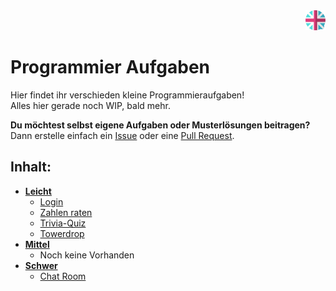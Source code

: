 <div align="right"><a href="README_EN.md"><img src=".assets/img/lang_en.png" height="32"/></a></div>

# Programmier Aufgaben
  
Hier findet ihr verschieden kleine Programmieraufgaben!  
Alles hier gerade noch WIP, bald mehr.  

**Du möchtest selbst eigene Aufgaben oder Musterlösungen beitragen?**
Dann erstelle einfach ein [Issue](https://github.com/dev-schueppchen/programmier-aufgaben/issues/new) oder eine [Pull Request](https://github.com/dev-schueppchen/programmier-aufgaben/pulls).


## Inhalt:
- [**Leicht**](aufgaben-leicht)
  - [Login](aufgaben-leicht/aufgabe01)
  - [Zahlen raten](aufgaben-leicht/aufgabe02)
  - [Trivia-Quiz](aufgaben-leicht/aufgabe03)
  - [Towerdrop](aufgaben-leicht/aufgabe04)
- [**Mittel**](aufgaben-mittel/)
  - Noch keine Vorhanden
- [**Schwer**](aufgaben-schwer/)
  - [Chat Room](aufgaben-schwer/aufgabe01)

